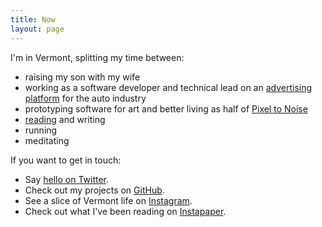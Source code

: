 ```yaml
---
title: Now
layout: page
---
```


I'm in Vermont, splitting my time between:

- raising my son with my wife
- working as a software developer and technical lead on an [advertising platform][ads] for the auto industry
- prototyping software for art and better living as half of [Pixel to Noise][p2n]
- [reading][gr] and writing
- running
- meditating

If you want to get in touch:

- Say [hello on Twitter][tw].
- Check out my projects on [GitHub][gh].
- See a slice of Vermont life on [Instagram][instagram].
- Check out what I've been reading on [Instapaper][instapaper].

[ads]: http://www.dealer.com/products/advertising/
[tw]: http://twitter.com/dehowell
[gh]: https://github.com/dehowell
[gr]: https://www.goodreads.com/user/show/51711-dave
[instagram]: https://instagram.com/dehowell/
[instapaper]: https://www.instapaper.com/liked
[p2n]: http://pixel-to-noise.github.io/
